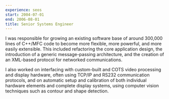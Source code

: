 ```yaml
---
experience: seos
start: 2004-07-01
end: 2006-08-01
title: Senior Systems Engineer
---
```

I was responsible for growing an existing software base of around 300,000 lines of C++/MFC code to become more flexible, more powerful, and more easily extensible. This included refactoring the core application design, the introduction of a generic message-passing architecture, and the creation of an XML-based protocol for networked communications.

I also worked on interfacing with custom-built and COTS video processing and display hardware, often using TCP/IP and RS232 communication protocols, and on automatic setup and calibration of both individual hardware elements and complete display systems, using computer vision techniques such as contour and shape detection.